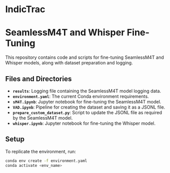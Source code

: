 # IndicTrac

# SeamlessM4T and Whisper Fine-Tuning

This repository contains code and scripts for fine-tuning SeamlessM4T and Whisper models, along with dataset preparation and logging.

## Files and Directories

- **`results`**: Logging file containing the SeamlessM4T model logging data.
- **`environment.yaml`**: The current Conda environment requirements.
- **`sM4T.ipynb`**: Jupyter notebook for fine-tuning the SeamlessM4T model.
- **`VAD.ipynb`**: Pipeline for creating the dataset and saving it as a JSONL file.
- **`prepare_custom_dataset.py`**: Script to update the JSONL file as required by the SeamlessM4T model.
- **`whisper.ipynb`**: Jupyter notebook for fine-tuning the Whisper model.

## Setup

To replicate the environment, run:

```bash
conda env create -f environment.yaml
conda activate <env_name>

